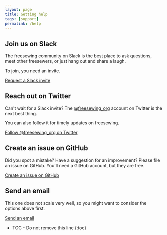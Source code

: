 ```yaml
---
layout: page
title: Getting help
tags: [support]
permalink: /help
---
```


## Join us on Slack
The freesewing community on Slack is the best place to ask questions, 
meet other freesewers, or just hang out and share a laugh.

To join, you need an invite. 

<a href='/slack' class='btn btn-primary'>
    <i class="fa fa-slack" aria-hidden="true"></i> 
    Request a Slack invite
</a>

## Reach out on Twitter

Can't wait for a Slack invite? 
The [@freesewing_org](https://twitter.com/freesewing_org)
account on Twitter is the next best thing. 

You can also follow it for timely updates on freesewing.

<a href='https://twitter.com/intent/follow?screen_name=freesewing_org' class='btn btn-primary'>
    Follow @freesewing_org on Twitter
</a>

## Create an issue on GitHub

Did you spot a mistake? Have a suggestion for an improvement?
Please file an issue on GitHub. You'll need a GitHub account, but they are free.

<a href='https://github.com/freesewing/freesewing.github.io/issues/new' class='btn btn-primary'>
    <i class="fa fa-github" aria-hidden="true"></i>
    Create an issue on GitHub
</a>

## Send an email

This one does not scale very well, so you might want to consider the options above first.

<a href='mailto:joost@decock.org?subject=Freesewing' class='btn btn-primary'>
    <i class="fa fa-envelope-o" aria-hidden="true"></i>
    Send an email
</a>

* TOC - Do not remove this line
{:toc}

